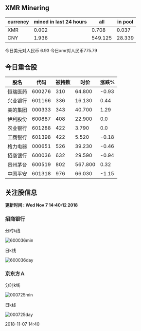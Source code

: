 ## XMR Minering

|currency|mined in last 24 hours|all|in pool|
|---|---|---|---|
|XMR|0.002|0.708|0.037|
|CNY|1.936|549.125|28.339|

今日美元对人民币 6.93	今日xmr对人民币775.79


## 今日重仓股 

|股名|代码|被持数|时价|涨跌%|
|---|---|---|---|---|
|恒瑞医药|600276|310|64.800|-0.93|
|兴业银行|601166|336|16.130|0.44|
|美的集团|000333|343|40.700|1.29|
|伊利股份|600887|408|22.900|0.0|
|农业银行|601288|422|3.790|0.0|
|工商银行|601398|422|5.520|-0.18|
|格力电器|000651|526|39.230|-0.46|
|招商银行|600036|632|29.590|-0.94|
|贵州茅台|600519|802|567.800|0.32|
|中国平安|601318|976|66.030|-1.15|

## 关注股信息
**更新时间 : Wed Nov  7 14:40:12 2018**
### 招商银行 
分时k线

![600036min](http://image.sinajs.cn/newchart/min/n/sh600036.gif)

日k线

![600036day](http://image.sinajs.cn/newchart/daily/n/sh600036.gif)

### 京东方Ａ 
分时k线

![000725min](http://image.sinajs.cn/newchart/min/n/sz000725.gif)

日k线

![000725day](http://image.sinajs.cn/newchart/daily/n/sz000725.gif)

2018-11-07 14:40